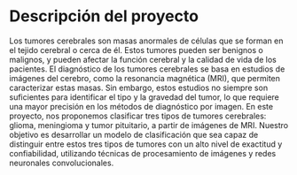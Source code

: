 # Descripción del proyecto
Los tumores cerebrales son masas anormales de células que se forman en el tejido cerebral o cerca de él. Estos tumores pueden ser benignos o malignos, y pueden afectar la función cerebral y la calidad de vida de los pacientes. El diagnóstico de los tumores cerebrales se basa en estudios de imágenes del cerebro, como la resonancia magnética (MRI), que permiten caracterizar estas masas. Sin embargo, estos estudios no siempre son suficientes para identificar el tipo y la gravedad del tumor, lo que requiere una mayor precisión en los métodos de diagnóstico por imagen. En este proyecto, nos proponemos clasificar tres tipos de tumores cerebrales: glioma, meningioma y tumor pituitario, a partir de imágenes de MRI. Nuestro objetivo es desarrollar un modelo de clasificación que sea capaz de distinguir entre estos tres tipos de tumores con un alto nivel de exactitud y confiabilidad, utilizando técnicas de procesamiento de imágenes y redes neuronales convolucionales.
